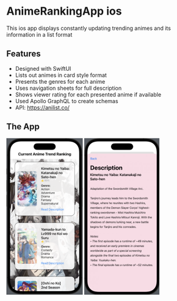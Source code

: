 # AnimeRankingApp ios

This ios app displays constantly updating trending animes and its information in a list format

## Features

- Designed with SwiftUI
- Lists out animes in card style format
- Presents the genres for each anime
- Uses navigation sheets for full description
- Shows viewer rating for each presented anime if available
- Used Apollo GraphQL to create schemas
- API: https://anilist.co/

## The App

<p float="left">
<img src="https://github.com/kevin-truong7/AnimeRankingApp/blob/main/AnimeRanking/Assets.xcassets/Git_App.imageset/Git_App.png" width="200" />
<span />
<img src="https://github.com/kevin-truong7/AnimeRankingApp/blob/main/AnimeRanking/Assets.xcassets/Git_Desc1.imageset/Git_Desc.png" width="197" />
</p>


